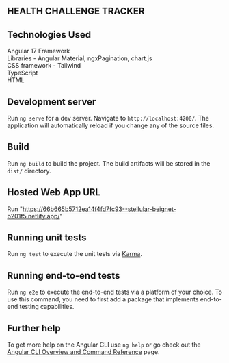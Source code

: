 ## HEALTH CHALLENGE TRACKER 
## Technologies Used

Angular 17 Framework<br>
Libraries - Angular Material, ngxPagination, chart.js<br>
CSS framework - Tailwind<BR>
TypeScript<br>
HTML


## Development server

Run `ng serve` for a dev server. Navigate to `http://localhost:4200/`. The application will automatically reload if you change any of the source files.

## Build

Run `ng build` to build the project. The build artifacts will be stored in the `dist/` directory.

## Hosted Web App URL

Run "https://66b665b5712ea14f4fd7fc93--stellular-beignet-b201f5.netlify.app/"

## Running unit tests

Run `ng test` to execute the unit tests via [Karma](https://karma-runner.github.io).

## Running end-to-end tests

Run `ng e2e` to execute the end-to-end tests via a platform of your choice. To use this command, you need to first add a package that implements end-to-end testing capabilities.

## Further help

To get more help on the Angular CLI use `ng help` or go check out the [Angular CLI Overview and Command Reference](https://angular.io/cli) page.
